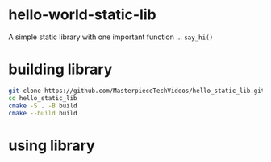 # hello-world-static-lib
A simple static library with one important function ... ```say_hi()```

# building library
```sh
git clone https://github.com/MasterpieceTechVideos/hello_static_lib.git
cd hello_static_lib
cmake -S . -B build
cmake --build build
```

# using library
